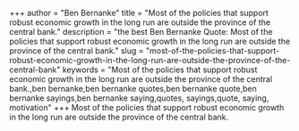 +++
author = "Ben Bernanke"
title = "Most of the policies that support robust economic growth in the long run are outside the province of the central bank."
description = "the best Ben Bernanke Quote: Most of the policies that support robust economic growth in the long run are outside the province of the central bank."
slug = "most-of-the-policies-that-support-robust-economic-growth-in-the-long-run-are-outside-the-province-of-the-central-bank"
keywords = "Most of the policies that support robust economic growth in the long run are outside the province of the central bank.,ben bernanke,ben bernanke quotes,ben bernanke quote,ben bernanke sayings,ben bernanke saying,quotes, sayings,quote, saying, motivation"
+++
Most of the policies that support robust economic growth in the long run are outside the province of the central bank.
